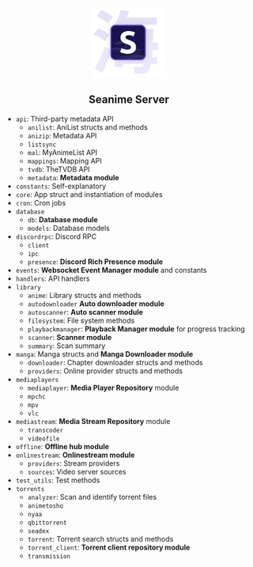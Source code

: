 <p align="center">
<img src="../docs/images/logo_2.png" alt="preview" width="150px"/>
</p>

<h2 align="center"><b>Seanime Server</b></h2>

- `api`: Third-party metadata API
  - `anilist`: AniList structs and methods
  - `anizip`: Metadata API
  - `listsync`
  - `mal`: MyAnimeList API
  - `mappings`: Mapping API
  - `tvdb`: TheTVDB API
  - `metadata`: **Metadata module**
- `constants`: Self-explanatory
- `core`: App struct and instantiation of modules
- `cron`: Cron jobs
- `database`
  - `db`: **Database module**
  - `models`: Database models
- `discordrpc`: Discord RPC
  - `client`
  - `ipc`
  - `presence`: **Discord Rich Presence module**
- `events`: **Websocket Event Manager module** and constants
- `handlers`: API handlers
- `library`
  - `anime`: Library structs and methods
  - `autodownloader` **Auto downloader module**
  - `autoscanner`: **Auto scanner module**
  - `filesystem`: File system methods
  - `playbackmanager`: **Playback Manager module** for progress tracking
  - `scanner`: **Scanner module**
  - `summary`: Scan summary
- `manga`: Manga structs and **Manga Downloader module**
  - `downloader`: Chapter downloader structs and methods
  - `providers`: Online provider structs and methods
- `mediaplayers`
  - `mediaplayer`: **Media Player Repository** module
  - `mpchc`
  - `mpv`
  - `vlc` 
- `mediastream`: **Media Stream Repository** module
  - `transcoder`
  - `videofile`
- `offline`: **Offline hub module**
- `onlinestream`: **Onlinestream module**
  - `providers`: Stream providers
  - `sources`: Video server sources
- `test_utils`: Test methods
- `torrents`
  - `analyzer`: Scan and identify torrent files
  - `animetosho`
  - `nyaa`
  - `qbittorrent`
  - `seadex`
  - `torrent`: Torrent search structs and methods
  - `torrent_client`: **Torrent client repository module**
  - `transmission`
